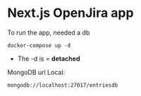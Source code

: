# Next.js OpenJira app
To run the app, needed a db

```
docker-compose up -d
```

* The -d is = __detached__

MongoDB url Local:

```
mongodb://localhost:27017/entriesdb
```